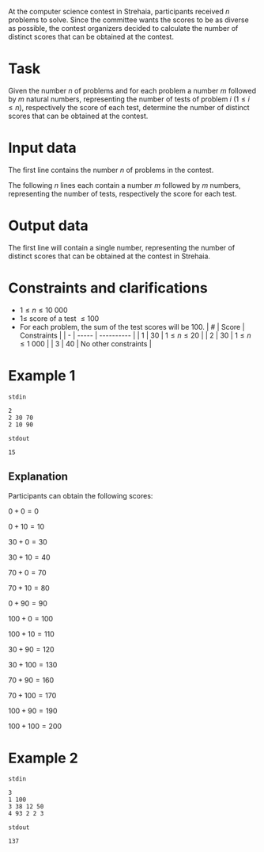 At the computer science contest in Strehaia, participants received $n$ problems to solve. Since the committee wants the scores to be as diverse as possible, the contest organizers decided to calculate the number of distinct scores that can be obtained at the contest.

# Task

Given the number $n$ of problems and for each problem a number $m$ followed by $m$ natural numbers, representing the number of tests of problem $i$ ($1 \le i \le n$), respectively the score of each test, determine the number of distinct scores that can be obtained at the contest.

# Input data

The first line contains the number $n$ of problems in the contest.

The following $n$ lines each contain a number $m$ followed by $m$ numbers, representing the number of tests, respectively the score for each test.

# Output data

The first line will contain a single number, representing the number of distinct scores that can be obtained at the contest in Strehaia.

# Constraints and clarifications

* $1 \leq n \leq 10\ 000$
* $1 \leq$ score of a test $\leq 100$
* For each problem, the sum of the test scores will be $100$.
| # | Score | Constraints            |
| - | ----- | ----------             |
| 1 | 30    | $1 \leq n \leq 20$     |
| 2 | 30    | $1 \leq n \leq 1\ 000$ |
| 3 | 40    | No other constraints   |

# Example 1

`stdin`
```
2
2 30 70
2 10 90
```

`stdout`
```
15
```

## Explanation

Participants can obtain the following scores:

$0 + 0 = 0$

$0 + 10 = 10$

$30 + 0 = 30$

$30 + 10 = 40$

$70 + 0 = 70$

$70 + 10 = 80$

$0 + 90 = 90$

$100 + 0 = 100$

$100 + 10 = 110$

$30 + 90 = 120$

$30 + 100 = 130$

$70 + 90 = 160$

$70 + 100 = 170$

$100 + 90 = 190$

$100 + 100 = 200$

# Example 2

`stdin`
```
3
1 100
3 38 12 50
4 93 2 2 3
```

`stdout`
```
137
